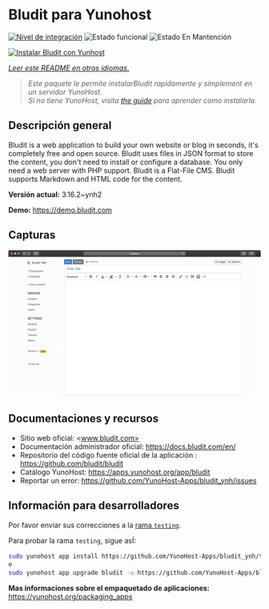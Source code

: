 <!--
Este archivo README esta generado automaticamente<https://github.com/YunoHost/apps/tree/master/tools/readme_generator>
No se debe editar a mano.
-->

# Bludit para Yunohost

[![Nivel de integración](https://dash.yunohost.org/integration/bludit.svg)](https://ci-apps.yunohost.org/ci/apps/bludit/) ![Estado funcional](https://ci-apps.yunohost.org/ci/badges/bludit.status.svg) ![Estado En Mantención](https://ci-apps.yunohost.org/ci/badges/bludit.maintain.svg)

[![Instalar Bludit con Yunhost](https://install-app.yunohost.org/install-with-yunohost.svg)](https://install-app.yunohost.org/?app=bludit)

*[Leer este README en otros idiomas.](./ALL_README.md)*

> *Este paquete le permite instalarBludit rapidamente y simplement en un servidor YunoHost.*  
> *Si no tiene YunoHost, visita [the guide](https://yunohost.org/install) para aprender como instalarla.*

## Descripción general

Bludit is a web application to build your own website or blog in seconds, it's completely free and open source. Bludit uses files in JSON format to store the content, you don't need to install or configure a database. You only need a web server with PHP support. Bludit is a Flat-File CMS. Bludit supports Markdown and HTML code for the content.

**Versión actual:** 3.16.2~ynh2

**Demo:** <https://demo.bludit.com>

## Capturas

![Captura de Bludit](./doc/screenshots/bludit_1_en.png)

## Documentaciones y recursos

- Sitio web oficial: <www.bludit.com>
- Documentación administrador oficial: <https://docs.bludit.com/en/>
- Repositorio del código fuente oficial de la aplicación : <https://github.com/bludit/bludit>
- Catálogo YunoHost: <https://apps.yunohost.org/app/bludit>
- Reportar un error: <https://github.com/YunoHost-Apps/bludit_ynh/issues>

## Información para desarrolladores

Por favor enviar sus correcciones a la [rama `testing`](https://github.com/YunoHost-Apps/bludit_ynh/tree/testing).

Para probar la rama `testing`, sigue asÍ:

```bash
sudo yunohost app install https://github.com/YunoHost-Apps/bludit_ynh/tree/testing --debug
o
sudo yunohost app upgrade bludit -u https://github.com/YunoHost-Apps/bludit_ynh/tree/testing --debug
```

**Mas informaciones sobre el empaquetado de aplicaciones:** <https://yunohost.org/packaging_apps>
